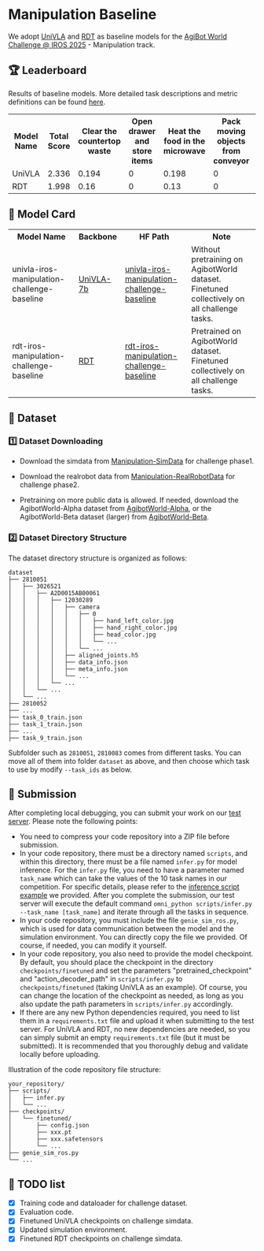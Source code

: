 # Manipulation Baseline
We adopt [UniVLA](https://github.com/OpenDriveLab/AgiBot-World/tree/manipulation-challenge/UniVLA) and [RDT](https://github.com/OpenDriveLab/AgiBot-World/tree/manipulation-challenge/RDT) as baseline models for the [AgiBot World Challenge @ IROS 2025](https://agibot-world.com/challenge) - Manipulation track.

## :trophy: Leaderboard

Results of baseline models. More detailed task descriptions and metric definitions can be found [here](https://agibot-world.com/challenge/manipulation/leaderboard).

<table border="0">
  <tr>
    <th>Model Name</th>
    <th>Total Score</th>
    <th>Clear the countertop waste</th>
    <th>Open drawer and store items</th>
    <th>Heat the food in the microwave</th>
    <th>Pack moving objects from conveyor</th>
    <th>Pickup items from the freezer</th>
    <th>Restock supermarket items</th>
    <th>Pack in the supermarket</th>
    <th>Make a sandwich</th>
    <th>Clear table in the restaurant</th>
    <th>Stamp the seal</th>
  </tr>
  <tr>
    <td>UniVLA</td>
    <td>2.336</td>
    <td>0.194</td>
    <td>0</td>
    <td>0.198</td>
    <td>0</td>
    <td>0.08</td>
    <td>0.55</td>
    <td>1</td>
    <td>0.064</td>
    <td>0.25</td>
    <td>0</td>
  </tr>
  <tr>
    <td>RDT</td>
    <td>1.998</td>
    <td>0.16</td>
    <td>0</td>
    <td>0.13</td>
    <td>0</td>
    <td>0.4</td>
    <td>0.25</td>
    <td>0.76</td>
    <td>0.048</td>
    <td>0.25</td>
    <td>0</td>
  </tr>
</table>

## 🤗 Model Card

<table>
  <tr>
    <th>Model Name</th>
    <th>Backbone</th>
    <th>HF Path</th>
    <th>Note</th>
  </tr>

  <tr>
    <td>univla-iros-manipulation-challenge-baseline</td>
    <td><a href="https://huggingface.co/qwbu/univla-7b">UniVLA-7b</a></td>
    <td><a href="https://huggingface.co/qwbu/univla-iros-manipulation-challenge-baseline">univla-iros-manipulation-challenge-baseline</a></td>
    <td> Without pretraining on AgibotWorld dataset. Finetuned collectively on all challenge tasks. </td>
  </tr>

  <tr>
    <td>rdt-iros-manipulation-challenge-baseline</td>
    <td><a href="https://huggingface.co/OpenDriveLab-org/rdt-iros-manipulation-challenge-baseline/tree/main/awb-pretrained">RDT</a></td>
    <td><a href="https://huggingface.co/OpenDriveLab-org/rdt-iros-manipulation-challenge-baseline/tree/main/sim-finetuned">rdt-iros-manipulation-challenge-baseline</a></td>
    <td> Pretrained on AgibotWorld dataset. Finetuned collectively on all challenge tasks. </td>
  </tr>

</table>

## :file_folder: Dataset

### :one: Dataset Downloading

- Download the simdata from <td><a href="https://huggingface.co/datasets/agibot-world/AgiBotWorldChallenge-2025/tree/main/Manipulation-SimData">Manipulation-SimData</a></td> for challenge phase1.

- Download the realrobot data from <td><a href="https://huggingface.co/datasets/agibot-world/AgiBotWorldChallenge-2025/tree/main/Manipulation-RealRobot">Manipulation-RealRobotData</a></td> for challenge phase2.

- Pretraining on more public data is allowed. If needed, download the AgibotWorld-Alpha dataset from <td><a href="https://huggingface.co/datasets/agibot-world/AgiBotWorld-Alpha">AgibotWorld-Alpha</a></td>, or the AgibotWorld-Beta dataset (larger) from <td><a href="https://huggingface.co/datasets/agibot-world/AgiBotWorld-Beta">AgibotWorld-Beta</a></td>.

### :two: Dataset Directory Structure
The dataset directory structure is organized as follows:

```
dataset
├── 2810051
│   ├── 3026521
│   │   ├── A2D0015AB00061
│   │   │   ├── 12030289
│   │   │   │   ├── camera
│   │   │   │   │   ├── 0
│   │   │   │   │   │   ├── hand_left_color.jpg
│   │   │   │   │   │   ├── hand_right_color.jpg
│   │   │   │   │   │   ├── head_color.jpg
│   │   │   │   │   │   └── ...
│   │   │   │   │   └── ...
│   │   │   │   ├── aligned_joints.h5
│   │   │   │   ├── data_info.json
│   │   │   │   ├── meta_info.json
│   │   │   │   └── ...
│   │   │   └── ...
│   │   └── ...
│   └── ...
├── 2810052
├── ...
├── task_0_train.json
├── task_1_train.json
├── ...
├── task_9_train.json
```
Subfolder such as `2810051`, `2810083` comes from different tasks. You can move all of them into folder `dataset` as above, and then choose which task to use by modify `--task_ids` as below.

## :rocket: Submission
After completing local debugging, you can submit your work on our <td><a href="https://agibot-world.com/challenge/manipulation/my-submissions">test server</a></td>. Please note the following points:

- You need to compress your code repository into a ZIP file before submission.
- In your code repository, there must be a directory named `scripts`, and within this directory, there must be a file named `infer.py` for model inference. For the `infer.py` file, you need to have a parameter named `task_name` which can take the values of the 10 task names in our competition. For specific details, please refer to the <td><a href="https://github.com/OpenDriveLab/AgiBot-World/blob/manipulation-challenge/UniVLA/scripts/infer.py">inference script example</a></td> we provided. After you complete the submission, our test server will execute the default command `omni_python scripts/infer.py --task_name [task_name]` and iterate through all the tasks in sequence.
- In your code repository, you must include the file `genie_sim_ros.py`, which is used for data communication between the model and the simulation environment. You can directly copy the file we provided. Of course, if needed, you can modify it yourself.
- In your code repository, you also need to provide the model checkpoint. By default, you should place the checkpoint in the directory `checkpoints/finetuned` and set the parameters "pretrained_checkpoint" and "action_decoder_path" in `scripts/infer.py` to `checkpoints/finetuned` (taking UniVLA as an example). Of course, you can change the location of the checkpoint as needed, as long as you also update the path parameters in `scripts/infer.py` accordingly.
- If there are any new Python dependencies required, you need to list them in a `requirements.txt` file and upload it when submitting to the test server. For UniVLA and RDT, no new dependencies are needed, so you can simply submit an empty `requirements.txt` file (but it must be submitted). It is recommended that you thoroughly debug and validate locally before uploading.

Illustration of the code repository file structure: 

```
your_repository/
├── scripts/
│   ├── infer.py
│   └── ...
├── checkpoints/
│   └── finetuned/
│       ├── config.json
│       ├── xxx.pt
│       ├── xxx.safetensors
│       └── ...
├── genie_sim_ros.py
└── ...
```
## :pushpin: TODO list
-  [x] Training code and dataloader for challenge dataset.
-  [x] Evaluation code.
-  [x] Finetuned UniVLA checkpoints on challenge simdata.
-  [x] Updated simulation environment.
-  [x] Finetuned RDT checkpoints on challenge simdata.
